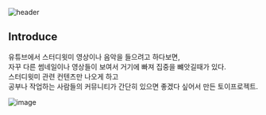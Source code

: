 ![header](https://capsule-render.vercel.app/api?type=transparent&color=gradient&height=300&section=header&text=Study%20With%20Me&fontSize=90)

## Introduce

유튜브에서 스터디윗미 영상이나 음악을 들으려고 하다보면,   
자꾸 다른 썸네일이나 영상들이 보여서 거기에 빠져 집중을 뺴앗길때가 있다.   
스터디윗미 관련 컨텐츠만 나오게 하고    
공부나 작업하는 사람들의 커뮤니티가 간단히 있으면 좋겠다 싶어서 만든 토이프로젝트.   

![image](https://github.com/user-attachments/assets/3bf8a6fe-6b56-461e-8294-afe52dbaa818)
